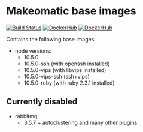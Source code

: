 # Makeomatic base images

[![Build Status](https://travis-ci.org/makeomatic/alpine-node.svg?branch=master)](https://travis-ci.org/makeomatic/alpine-node)
[![DockerHub](https://img.shields.io/badge/docker-available-blue.svg)](https://hub.docker.com/r/makeomatic/node)
[![DockerHub](https://img.shields.io/docker/pulls/makeomatic/node.svg)](https://hub.docker.com/r/makeomatic/node)

Contains the following base images:

* node versions:
  - 10.5.0
  - 10.5.0-ssh (with openssh installed)
  - 10.5.0-vips (with libvips installed)
  - 10.5.0-vips-ssh (ssh+vips)
  - 10.5.0-ruby (with ruby 2.3.1 installed)

## Currently disabled

* rabbitmq:
  - 3.5.7 + autoclustering and many other plugins
